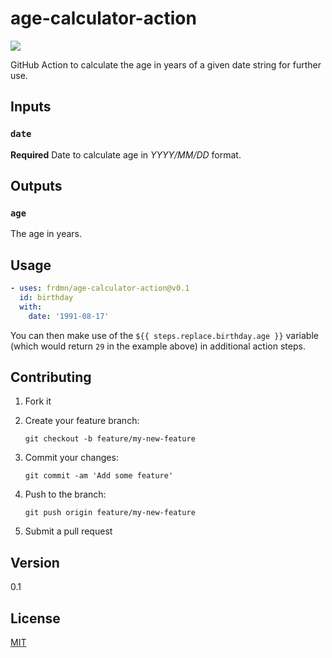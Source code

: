 # age-calculator-action

[![](https://github.com/frdmn/age-calculator-action/workflows/Test%20action/badge.svg)](https://github.com/frdmn/age-calculator-action/actions?query=workflow%3A%22Test+action%22)

GitHub Action to calculate the age in years of a given date string for further use.

## Inputs

### `date`

**Required** Date to calculate age in _YYYY/MM/DD_ format.

## Outputs

### `age`

The age in years.

## Usage

```yaml
- uses: frdmn/age-calculator-action@v0.1
  id: birthday
  with:
    date: '1991-08-17'
```

You can then make use of the `${{ steps.replace.birthday.age }}` variable (which would return `29` in the example above) in additional action steps.

## Contributing

1. Fork it
2. Create your feature branch:

    ```shell
    git checkout -b feature/my-new-feature
    ```

3. Commit your changes:

    ```shell
    git commit -am 'Add some feature'
    ```

4. Push to the branch:

    ```shell
    git push origin feature/my-new-feature
    ```

5. Submit a pull request

## Version

0.1

## License

[MIT](LICENSE)
